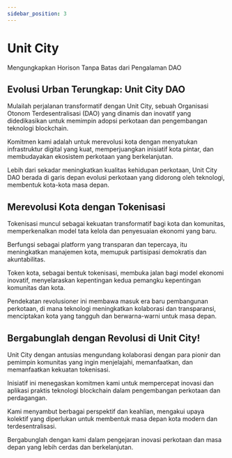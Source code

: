```yaml
---
sidebar_position: 3
---
```


# Unit City

Mengungkapkan Horison Tanpa Batas dari Pengalaman DAO

## Evolusi Urban Terungkap: Unit City DAO

Mulailah perjalanan transformatif dengan Unit City, sebuah Organisasi Otonom Terdesentralisasi (DAO) yang dinamis dan inovatif yang didedikasikan untuk memimpin adopsi perkotaan dan pengembangan teknologi blockchain.

Komitmen kami adalah untuk merevolusi kota dengan menyatukan infrastruktur digital yang kuat, memperjuangkan inisiatif kota pintar, dan membudayakan ekosistem perkotaan yang berkelanjutan.

Lebih dari sekadar meningkatkan kualitas kehidupan perkotaan, Unit City DAO berada di garis depan evolusi perkotaan yang didorong oleh teknologi, membentuk kota-kota masa depan.

## Merevolusi Kota dengan Tokenisasi

Tokenisasi muncul sebagai kekuatan transformatif bagi kota dan komunitas, memperkenalkan model tata kelola dan penyesuaian ekonomi yang baru.

Berfungsi sebagai platform yang transparan dan tepercaya, itu meningkatkan manajemen kota, memupuk partisipasi demokratis dan akuntabilitas.

Token kota, sebagai bentuk tokenisasi, membuka jalan bagi model ekonomi inovatif, menyelaraskan kepentingan kedua pemangku kepentingan komunitas dan kota.

Pendekatan revolusioner ini membawa masuk era baru pembangunan perkotaan, di mana teknologi meningkatkan kolaborasi dan transparansi, menciptakan kota yang tangguh dan berwarna-warni untuk masa depan.

## Bergabunglah dengan Revolusi di Unit City!

Unit City dengan antusias mengundang kolaborasi dengan para pionir dan pemimpin komunitas yang ingin menjelajahi, memanfaatkan, dan memanfaatkan kekuatan tokenisasi.

Inisiatif ini menegaskan komitmen kami untuk mempercepat inovasi dan aplikasi praktis teknologi blockchain dalam pengembangan perkotaan dan perdagangan.

Kami menyambut berbagai perspektif dan keahlian, mengakui upaya kolektif yang diperlukan untuk membentuk masa depan kota modern dan terdesentralisasi.

Bergabunglah dengan kami dalam pengejaran inovasi perkotaan dan masa depan yang lebih cerdas dan berkelanjutan.
